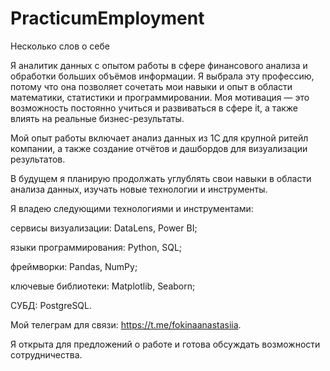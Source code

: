 # PracticumEmployment
Несколько слов о себе

Я аналитик данных с опытом работы в сфере финансового анализа и обработки больших объёмов информации. Я выбрала эту профессию, потому что она позволяет сочетать мои навыки и опыт в области математики, статистики и программировании. Моя мотивация — это возможность постоянно учиться и развиваться в сфере it, а также влиять на реальные бизнес-результаты.

Мой опыт работы включает анализ данных из 1С для крупной ритейл компании, а также создание отчётов и дашбордов для визуализации результатов. 

В будущем я планирую продолжать углублять свои навыки в области анализа данных, изучать новые технологии и инструменты.



Я владею следующими технологиями и инструментами:

сервисы визуализации: DataLens, Power BI;

языки программирования: Python, SQL;

фреймворки: Pandas, NumPy;

ключевые библиотеки: Matplotlib, Seaborn;

СУБД: PostgreSQL.


Мой телеграм для связи: https://t.me/fokinaanastasiia.


Я открыта для предложений о работе и готова обсуждать возможности сотрудничества.
